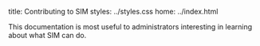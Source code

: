 title: Contributing to SIM
styles: ../styles.css
home: ../index.html

This documentation is most useful to administrators interesting in learning about what SIM can do.